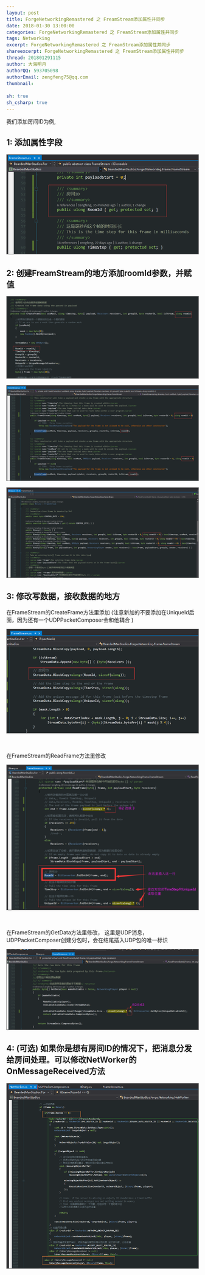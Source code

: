 ```yaml
---
layout: post
title: ForgeNetworkingRemastered 之 FreamStream添加属性并同步
date: 2018-01-30 13:00:00
categories: ForgeNetworkingRemastered 之 FreamStream添加属性并同步
tags: Networking
excerpt: ForgeNetworkingRemastered 之 FreamStream添加属性并同步
shareexcerpt: ForgeNetworkingRemastered 之 FreamStream添加属性并同步
thread: 201801291115
author: 大海明月
authorQQ: 593705098
authorEmail: zengfeng75@qq.com
thumbnail: 

sh: true
sh_csharp: true
---
```





<p>我们添加房间ID为例, </p>

<h2 class="nav1">1: 添加属性字段</h2>
<p><img src="/assets/docpic/ForgeNetworkingRemastered_FreamStream_Add_RoomId_1.png" style="border: solid 1px #666;" /></p>


<h2 class="nav1">2: 创建FreamStream的地方添加roomId参数，并赋值</h2>
<p><img src="/assets/docpic/ForgeNetworkingRemastered_FreamStream_Add_RoomId_2.png" style="border: solid 1px #666;" /></p>
<p><img src="/assets/docpic/ForgeNetworkingRemastered_FreamStream_Add_RoomId_3.png" style="border: solid 1px #666;" /></p>
<p><img src="/assets/docpic/ForgeNetworkingRemastered_FreamStream_Add_RoomId_4.png" style="border: solid 1px #666;" /></p>


<h2 class="nav1">3: 修改写数据，接收数据的地方</h2>
<p>在FrameStream的CreateFrame方法里添加 (注意新加的不要添加在UniqueId后面，因为还有一个UDPPacketComposer会和他耦合 )</p>
<p><img src="/assets/docpic/ForgeNetworkingRemastered_FreamStream_Add_RoomId_5.png" style="border: solid 1px #666;" /></p>

<br>
<p>在FrameStream的ReadFrame方法里修改</p>
<p><img src="/assets/docpic/ForgeNetworkingRemastered_FreamStream_Add_RoomId_6.png" style="border: solid 1px #666;" /></p>

<br>
<p>在FrameStream的GetData方法里修改， 这里是UDP消息， UDPPacketComposer创建分包时，会在结尾插入UDP包的唯一标识</p>
<p><img src="/assets/docpic/ForgeNetworkingRemastered_FreamStream_Add_RoomId_7.png" style="border: solid 1px #666;" /></p>


<h2 class="nav1">4: (可选) 如果你是想有房间ID的情况下，把消息分发给房间处理。可以修改NetWorker的OnMessageReceived方法</h2>
<p><img src="/assets/docpic/ForgeNetworkingRemastered_FreamStream_Add_RoomId_8.png" style="border: solid 1px #666;" /></p>